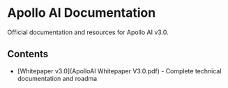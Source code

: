# Apollo AI Documentation

Official documentation and resources for Apollo AI v3.0.

## Contents

- [Whitepaper v3.0](ApolloAI Whitepaper V3.0.pdf) - Complete technical documentation and roadma
